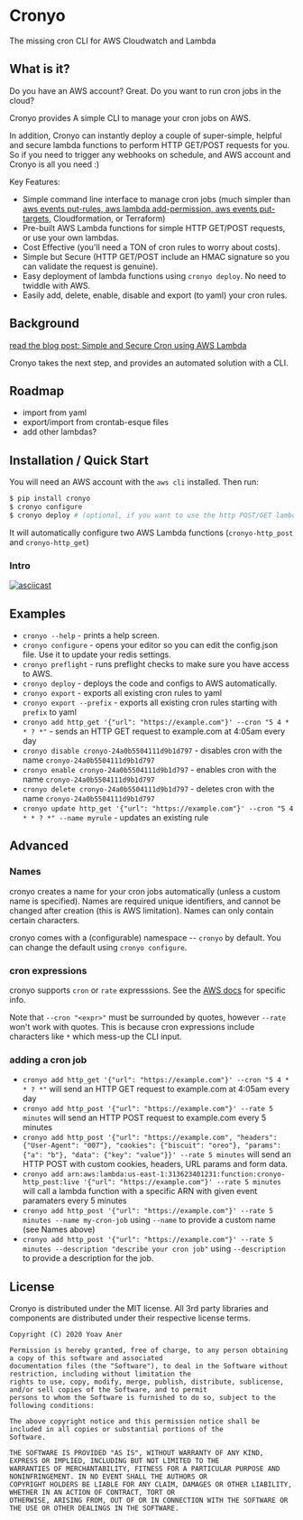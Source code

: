 # Cronyo

The missing cron CLI for AWS Cloudwatch and Lambda

## What is it?

Do you have an AWS account? Great. Do you want to run cron jobs in the cloud? 

Cronyo provides A simple CLI to manage your cron jobs on AWS.

In addition, Cronyo can instantly deploy a couple of super-simple, helpful and secure lambda functions to perform HTTP GET/POST requests for you. So if you need to trigger any webhooks on schedule, and AWS account and Cronyo is all you need :)

Key Features:

* Simple command line interface to manage cron jobs (much simpler than
  [aws events put-rules, aws lambda add-permission, aws events put-targets](https://docs.aws.amazon.com/AmazonCloudWatch/latest/events/RunLambdaSchedule.html), Cloudformation, or Terraform)
* Pre-built AWS Lambda functions for simple HTTP GET/POST requests, or use your own lambdas.
* Cost Effective (you'll need a TON of cron rules to worry about costs).
* Simple but Secure (HTTP GET/POST include an HMAC signature so you can validate the request is genuine).
* Easy deployment of lambda functions using `cronyo deploy`. No need to twiddle with AWS.
* Easily add, delete, enable, disable and export (to yaml) your cron rules.

## Background

[read the blog post: Simple and Secure Cron using AWS Lambda](https://blog.gingerlime.com/2019/simple-and-secure-cron-using-aws-lambda/)

Cronyo takes the next step, and provides an automated solution with a CLI.

## Roadmap

* import from yaml
* export/import from crontab-esque files
* add other lambdas?

## Installation / Quick Start

You will need an AWS account with the `aws cli` installed. Then run:

```bash
$ pip install cronyo
$ cronyo configure
$ cronyo deploy # (optional, if you want to use the http POST/GET lambdas)
```

It will automatically configure two AWS Lambda functions (`cronyo-http_post` and `cronyo-http_get`)

### Intro

[![asciicast](https://asciinema.org/a/GT9xw6LwMGhKg1fi8EOAnEhsp.svg)](https://asciinema.org/a/GT9xw6LwMGhKg1fi8EOAnEhsp?speed=1.2)

## Examples

* `cronyo --help` - prints a help screen.
* `cronyo configure` - opens your editor so you can edit the config.json file. Use it to update your redis settings.
* `cronyo preflight` - runs preflight checks to make sure you have access to AWS.
* `cronyo deploy` - deploys the code and configs to AWS automatically.
* `cronyo export` - exports all existing cron rules to yaml
* `cronyo export --prefix` - exports all existing cron rules starting with `prefix` to yaml
* `cronyo add http_get '{"url": "https://example.com"}' --cron "5 4 * * ? *"` - sends an HTTP GET request to example.com at 4:05am every day
* `cronyo disable cronyo-24a0b5504111d9b1d797` - disables cron with the name `cronyo-24a0b5504111d9b1d797`
* `cronyo enable cronyo-24a0b5504111d9b1d797` - enables cron with the name `cronyo-24a0b5504111d9b1d797`
* `cronyo delete cronyo-24a0b5504111d9b1d797` - deletes cron with the name `cronyo-24a0b5504111d9b1d797`
* `cronyo update http_get '{"url": "https://example.com"}' --cron "5 4 * * ? *" --name myrule` - updates an existing rule

## Advanced

### Names

cronyo creates a name for your cron jobs automatically (unless a custom name is specified). Names are required unique identifiers, and cannot be changed after creation (this is AWS limitation). Names can only contain certain characters.

cronyo comes with a (configurable) namespace -- `cronyo` by default. You can change the default using `cronyo configure`.

### cron expressions

cronyo supports `cron` or `rate` expresssions. See the [AWS
docs](https://docs.aws.amazon.com/AmazonCloudWatch/latest/events/ScheduledEvents.html) for specific info.

Note that `--cron "<expr>"` must be surrounded by quotes, however `--rate` won't work with quotes. This is because cron
expressions include characters like `*` which mess-up the CLI input.

### adding a cron job

* `cronyo add http_get '{"url": "https://example.com"}' --cron "5 4 * * ? *"` will send an HTTP GET request to example.com at 4:05am every day
* `cronyo add http_post '{"url": "https://example.com"}' --rate 5 minutes` will send an HTTP POST request to example.com every 5 minutes
* `cronyo add http_post '{"url": "https://example.com", "headers": {"User-Agent": "007"}, "cookies": {"biscuit": "oreo"}, "params": {"a": "b"}, "data": {"key": "value"}}' --rate 5 minutes` will send an HTTP POST with custom cookies, headers, URL params and form data.
* `cronyo add arn:aws:lambda:us-east-1:313623401231:function:cronyo-http_post:live '{"url": "https://example.com"}' --rate 5 minutes` will call a lambda function with a specific ARN with given event paramaters every 5 minutes
* `cronyo add http_post '{"url": "https://example.com"}' --rate 5 minutes --name my-cron-job` using `--name` to provide a custom name (see Names above)
* `cronyo add http_post '{"url": "https://example.com"}' --rate 5 minutes --description "describe your cron job"` using `--description` to provide a description for the job.

## License

Cronyo is distributed under the MIT license. All 3rd party libraries and components are distributed under their
respective license terms.

```
Copyright (C) 2020 Yoav Aner

Permission is hereby granted, free of charge, to any person obtaining a copy of this software and associated
documentation files (the "Software"), to deal in the Software without restriction, including without limitation the
rights to use, copy, modify, merge, publish, distribute, sublicense, and/or sell copies of the Software, and to permit
persons to whom the Software is furnished to do so, subject to the following conditions:

The above copyright notice and this permission notice shall be included in all copies or substantial portions of the
Software.

THE SOFTWARE IS PROVIDED "AS IS", WITHOUT WARRANTY OF ANY KIND, EXPRESS OR IMPLIED, INCLUDING BUT NOT LIMITED TO THE
WARRANTIES OF MERCHANTABILITY, FITNESS FOR A PARTICULAR PURPOSE AND NONINFRINGEMENT. IN NO EVENT SHALL THE AUTHORS OR
COPYRIGHT HOLDERS BE LIABLE FOR ANY CLAIM, DAMAGES OR OTHER LIABILITY, WHETHER IN AN ACTION OF CONTRACT, TORT OR
OTHERWISE, ARISING FROM, OUT OF OR IN CONNECTION WITH THE SOFTWARE OR THE USE OR OTHER DEALINGS IN THE SOFTWARE.
```

